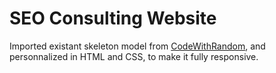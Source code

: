 # SEO Consulting Website

Imported existant skeleton model from <a href="https://www.codewithrandom.com/2023/03/14/simple-portfolio-website-using-html-css-portfolio-website-source-code/">CodeWithRandom</a>, and personnalized in HTML and CSS, to make it fully responsive.
